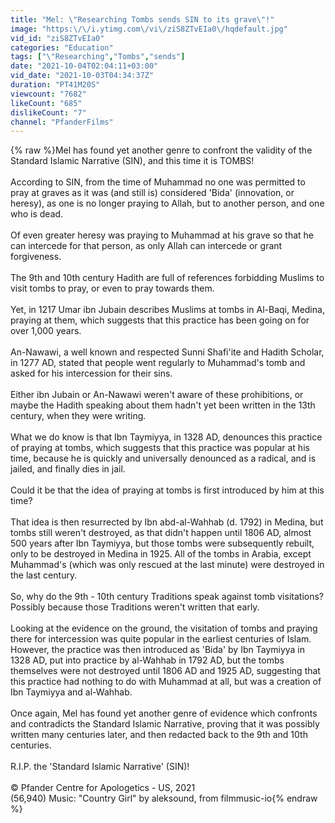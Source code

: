 ```yaml
---
title: "Mel: \"Researching Tombs sends SIN to its grave\"!"
image: "https:\/\/i.ytimg.com\/vi\/ziS8ZTvEIa0\/hqdefault.jpg"
vid_id: "ziS8ZTvEIa0"
categories: "Education"
tags: ["\"Researching","Tombs","sends"]
date: "2021-10-04T02:04:11+03:00"
vid_date: "2021-10-03T04:34:37Z"
duration: "PT41M20S"
viewcount: "7682"
likeCount: "685"
dislikeCount: "7"
channel: "PfanderFilms"
---
```

{% raw %}Mel has found yet another genre to confront the validity of the Standard Islamic Narrative (SIN), and this time it is TOMBS!<br /><br />According to SIN, from the time of Muhammad no one was permitted to pray at graves as it was (and still is) considered 'Bida' (innovation, or heresy), as one is no longer praying to Allah, but to another person, and one who is dead. <br /><br />Of even greater heresy was praying to Muhammad at his grave so that he can intercede for that person, as only Allah can intercede or grant forgiveness.<br /><br />The 9th and 10th century Hadith are full of references forbidding Muslims to visit tombs to pray, or even to pray towards them. <br /><br />Yet, in 1217 Umar ibn Jubain describes Muslims at tombs in Al-Baqi, Medina, praying at them, which suggests that this practice has been going on for over 1,000 years.<br /><br />An-Nawawi, a well known and respected Sunni Shafi'ite and Hadith Scholar, in 1277 AD, stated that people went regularly to Muhammad's tomb and asked for his intercession for their sins.<br /><br />Either ibn Jubain or An-Nawawi weren't aware of these prohibitions, or maybe the Hadith speaking about them hadn't yet been written in the 13th century, when they were writing.<br /><br />What we do know is that Ibn Taymiyya, in 1328 AD, denounces this practice of praying at tombs, which suggests that this practice was popular at his time, because he is quickly and universally denounced as a radical, and is jailed, and finally dies in jail.<br /><br />Could it be that the idea of praying at tombs is first introduced by him at this time?<br /><br />That idea is then resurrected by Ibn abd-al-Wahhab (d. 1792) in Medina, but tombs still weren't destroyed, as that didn't happen until 1806 AD, almost 500 years after Ibn Taymiyya, but those tombs were subsequently rebuilt, only to be destroyed in Medina in 1925. All of the tombs in Arabia, except Muhammad's (which was only rescued at the last minute) were destroyed in the last century.<br /><br />So, why do the 9th - 10th century Traditions speak against tomb visitations? Possibly because those Traditions weren't written that early. <br /><br />Looking at the evidence on the ground, the visitation of tombs and praying there for intercession was quite popular in the earliest centuries of Islam. However, the practice was then introduced as 'Bida' by Ibn Taymiyya in 1328 AD, put into practice by al-Wahhab in 1792 AD, but the tombs themselves were not destroyed until 1806 AD and 1925 AD, suggesting that this practice had nothing to do with Muhammad at all, but was a creation of Ibn Taymiyya and al-Wahhab.<br /><br />Once again, Mel has found yet another genre of evidence which confronts and contradicts the Standard Islamic Narrative, proving that it was possibly written many centuries later, and then redacted back to the 9th and 10th centuries.<br /><br />R.I.P. the 'Standard Islamic Narrative' (SIN)!<br /><br />© Pfander Centre for Apologetics - US, 2021<br />(56,940) Music: &quot;Country Girl&quot; by aleksound, from filmmusic-io{% endraw %}
